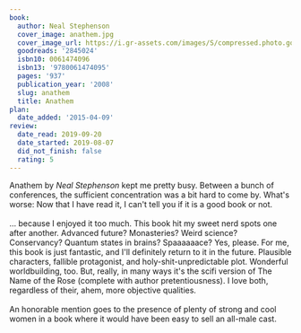```yaml
---
book:
  author: Neal Stephenson
  cover_image: anathem.jpg
  cover_image_url: https://i.gr-assets.com/images/S/compressed.photo.goodreads.com/books/1488349209l/2845024._SX98_.jpg
  goodreads: '2845024'
  isbn10: 0061474096
  isbn13: '9780061474095'
  pages: '937'
  publication_year: '2008'
  slug: anathem
  title: Anathem
plan:
  date_added: '2015-04-09'
review:
  date_read: 2019-09-20
  date_started: 2019-08-07
  did_not_finish: false
  rating: 5
---
```


Anathem by *Neal Stephenson* kept me pretty busy. Between a bunch of conferences, the sufficient concentration was a bit hard to come by. What's worse: Now that I have read it, I can't tell you if it is a good book or not.<br /><br />… because I enjoyed it too much. This book hit my sweet nerd spots one after another. Advanced future? Monasteries? Weird science? Conservancy? Quantum states in brains? Spaaaaaace? Yes, please. For me, this book is just fantastic, and I'll definitely return to it in the future. Plausible characters, fallible protagonist, and holy-shit-unpredictable plot. Wonderful worldbuilding, too. But, really, in many ways it's the scifi version of The Name of the Rose (complete with author pretentiousness). I love both, regardless of their, ahem, more objective qualities.<br /><br />An honorable mention goes to the presence of plenty of strong and cool women in a book where it would have been easy to sell an all-male cast.
